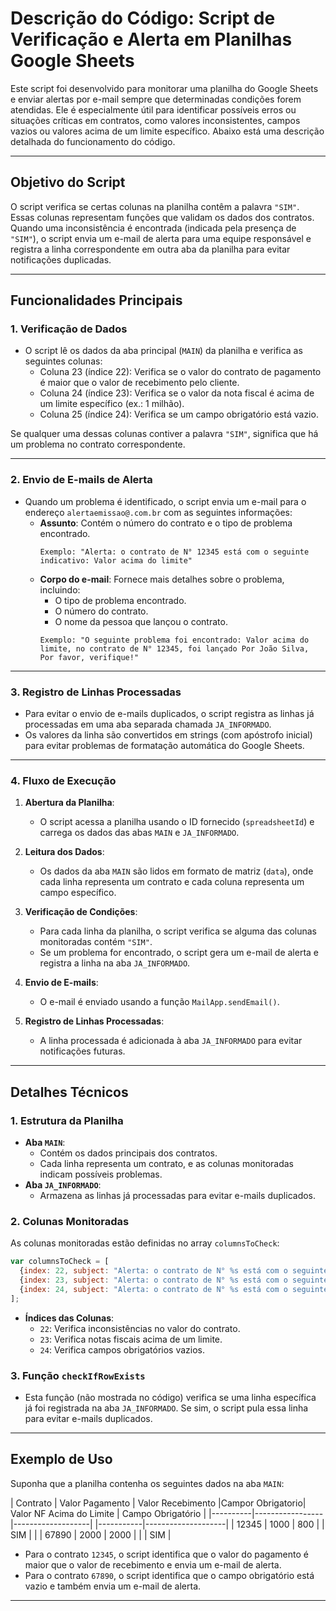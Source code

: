 # Descrição do Código: Script de Verificação e Alerta em Planilhas Google Sheets

Este script foi desenvolvido para monitorar uma planilha do Google Sheets e enviar alertas por e-mail sempre que determinadas condições forem atendidas. Ele é especialmente útil para identificar possíveis erros ou situações críticas em contratos, como valores inconsistentes, campos vazios ou valores acima de um limite específico. Abaixo está uma descrição detalhada do funcionamento do código.

---

## **Objetivo do Script**
O script verifica se certas colunas na planilha contêm a palavra `"SIM"`. Essas colunas representam funções que validam os dados dos contratos. Quando uma inconsistência é encontrada (indicada pela presença de `"SIM"`), o script envia um e-mail de alerta para uma equipe responsável e registra a linha correspondente em outra aba da planilha para evitar notificações duplicadas.

---

## **Funcionalidades Principais**

### 1. **Verificação de Dados**
- O script lê os dados da aba principal (`MAIN`) da planilha e verifica as seguintes colunas:
  - Coluna 23 (índice 22): Verifica se o valor do contrato de pagamento é maior que o valor de recebimento pelo cliente.
  - Coluna 24 (índice 23): Verifica se o valor da nota fiscal é acima de um limite específico (ex.: 1 milhão).
  - Coluna 25 (índice 24): Verifica se um campo obrigatório está vazio.

Se qualquer uma dessas colunas contiver a palavra `"SIM"`, significa que há um problema no contrato correspondente.

---

### 2. **Envio de E-mails de Alerta**
- Quando um problema é identificado, o script envia um e-mail para o endereço `alertaemissao@.com.br` com as seguintes informações:
  - **Assunto**: Contém o número do contrato e o tipo de problema encontrado.
    ```
    Exemplo: "Alerta: o contrato de N° 12345 está com o seguinte indicativo: Valor acima do limite"
    ```
  - **Corpo do e-mail**: Fornece mais detalhes sobre o problema, incluindo:
    - O tipo de problema encontrado.
    - O número do contrato.
    - O nome da pessoa que lançou o contrato.
    ```
    Exemplo: "O seguinte problema foi encontrado: Valor acima do limite, no contrato de N° 12345, foi lançado Por João Silva, Por favor, verifique!"
    ```

---

### 3. **Registro de Linhas Processadas**
- Para evitar o envio de e-mails duplicados, o script registra as linhas já processadas em uma aba separada chamada `JA_INFORMADO`.
- Os valores da linha são convertidos em strings (com apóstrofo inicial) para evitar problemas de formatação automática do Google Sheets.

---

### 4. **Fluxo de Execução**
1. **Abertura da Planilha**:
   - O script acessa a planilha usando o ID fornecido (`spreadsheetId`) e carrega os dados das abas `MAIN` e `JA_INFORMADO`.

2. **Leitura dos Dados**:
   - Os dados da aba `MAIN` são lidos em formato de matriz (`data`), onde cada linha representa um contrato e cada coluna representa um campo específico.

3. **Verificação de Condições**:
   - Para cada linha da planilha, o script verifica se alguma das colunas monitoradas contém `"SIM"`.
   - Se um problema for encontrado, o script gera um e-mail de alerta e registra a linha na aba `JA_INFORMADO`.

4. **Envio de E-mails**:
   - O e-mail é enviado usando a função `MailApp.sendEmail()`.

5. **Registro de Linhas Processadas**:
   - A linha processada é adicionada à aba `JA_INFORMADO` para evitar notificações futuras.

---

## **Detalhes Técnicos**

### 1. **Estrutura da Planilha**
- **Aba `MAIN`**:
  - Contém os dados principais dos contratos.
  - Cada linha representa um contrato, e as colunas monitoradas indicam possíveis problemas.
- **Aba `JA_INFORMADO`**:
  - Armazena as linhas já processadas para evitar e-mails duplicados.

### 2. **Colunas Monitoradas**
As colunas monitoradas estão definidas no array `columnsToCheck`:
```javascript
var columnsToCheck = [
  {index: 22, subject: "Alerta: o contrato de N° %s está com o seguinte indicativo: %s", body: "O seguinte problema foi encontrado: %s , no contrato de N° %s, foi lançado Por %s, Por favor, verifique!"},
  {index: 23, subject: "Alerta: o contrato de N° %s está com o seguinte indicativo: %s", body: "O seguinte problema foi encontrado: %s , no contrato de N° %s, foi lançado Por %s, Por favor, verifique!"},
  {index: 24, subject: "Alerta: o contrato de N° %s está com o seguinte indicativo: %s", body: "O seguinte problema foi encontrado: %s , no contrato de N° %s, foi lançado Por %s, Por favor, verifique!"}
];
```
- **Índices das Colunas**:
  - `22`: Verifica inconsistências no valor do contrato.
  - `23`: Verifica notas fiscais acima de um limite.
  - `24`: Verifica campos obrigatórios vazios.

### 3. **Função `checkIfRowExists`**
- Esta função (não mostrada no código) verifica se uma linha específica já foi registrada na aba `JA_INFORMADO`. Se sim, o script pula essa linha para evitar e-mails duplicados.

---

## **Exemplo de Uso**
Suponha que a planilha contenha os seguintes dados na aba `MAIN`:

| Contrato | Valor Pagamento | Valor Recebimento |Campor Obrigatorio| Valor NF Acima do Limite | Campo Obrigatório |
|----------|-----------------|-------------------|                  |-----------|--------------------|
| 12345    | 1000            | 800               |                  | SIM       |                    |
| 67890    | 2000            | 2000              |                  |           | SIM               |

- Para o contrato `12345`, o script identifica que o valor do pagamento é maior que o valor de recebimento e envia um e-mail de alerta.
- Para o contrato `67890`, o script identifica que o campo obrigatório está vazio e também envia um e-mail de alerta.

---

